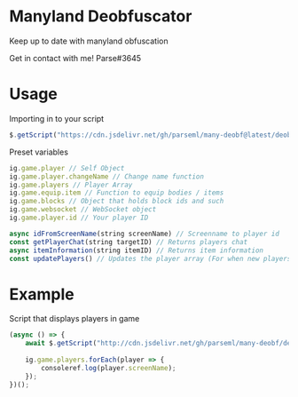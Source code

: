 # Manyland Deobfuscator
Keep up to date with manyland obfuscation


Get in contact with me! Parse#3645

# Usage

Importing in to your script
```js
$.getScript("https://cdn.jsdelivr.net/gh/parseml/many-deobf@latest/deobf.js")
```

Preset variables
```js
ig.game.player // Self Object
ig.game.player.changeName // Change name function
ig.game.players // Player Array
ig.game.equip.item // Function to equip bodies / items
ig.game.blocks // Object that holds block ids and such
ig.game.websocket // WebSocket object
ig.game.player.id // Your player ID

async idFromScreenName(string screenName) // Screenname to player id
const getPlayerChat(string targetID) // Returns players chat
async itemInformation(string itemID) // Returns item information
const updatePlayers() // Updates the player array (For when new players join and such)
```
# Example

Script that displays players in game
```js
(async () => {
	await $.getScript("http://cdn.jsdelivr.net/gh/parseml/many-deobf/deobf.js");
	
	ig.game.players.forEach(player => {
		consoleref.log(player.screenName);
	});
})();
```
